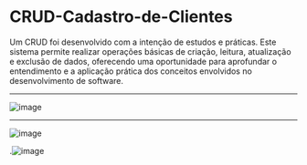 ﻿# CRUD-Cadastro-de-Clientes

Um CRUD foi desenvolvido com a intenção de estudos e práticas. Este sistema permite realizar operações básicas de criação, leitura, atualização e exclusão de dados, oferecendo uma oportunidade para aprofundar o entendimento e a aplicação prática dos conceitos envolvidos no desenvolvimento de software.
<hr>

![image](https://github.com/lucasdefreitasroberto/CRUD-Cadastro-de-Clientes/assets/68399974/c6dc7d9c-f570-489a-9fd6-facb69f88707)

<hr>

![image](https://github.com/lucasdefreitasroberto/CRUD-Cadastro-de-Clientes/assets/68399974/61f246e1-e66b-43dc-99d6-075eeec842b0)

.![image](https://github.com/lucasdefreitasroberto/CRUD-Cadastro-de-Clientes/assets/68399974/ba41ccfd-6bfd-48d9-ad13-b3b831e7684c)
